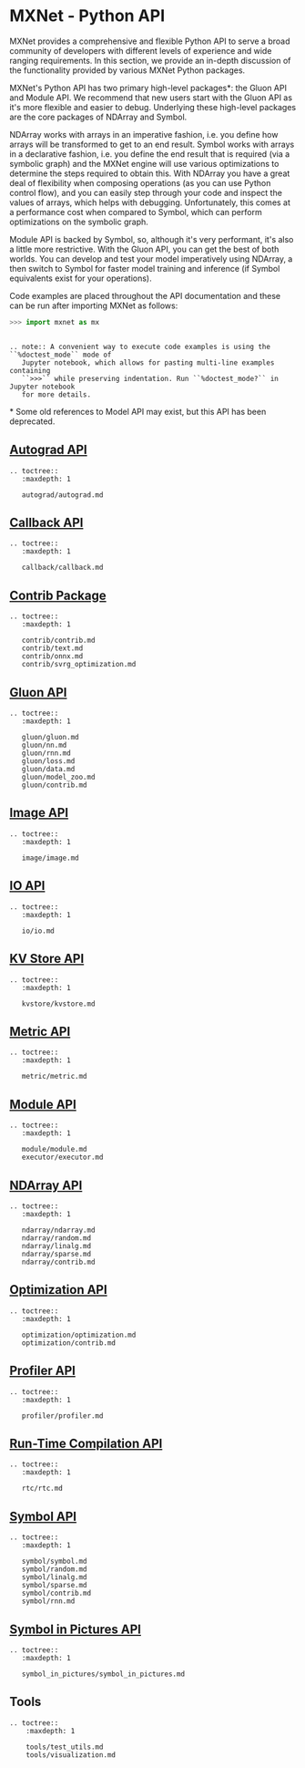 # MXNet - Python API

MXNet provides a comprehensive and flexible Python API to serve a broad community of developers with different levels of experience and wide ranging requirements. In this section, we provide an in-depth discussion of the functionality provided by various MXNet Python packages.

MXNet's Python API has two primary high-level packages*: the Gluon API and Module API. We recommend that new users start with the Gluon API as it's more flexible and easier to debug. Underlying these high-level packages are the core packages of NDArray and Symbol.

NDArray works with arrays in an imperative fashion, i.e. you define how arrays will be transformed to get to an end result. Symbol works with arrays in a declarative fashion, i.e. you define the end result that is required (via a symbolic graph) and the MXNet engine will use various optimizations to determine the steps required to obtain this. With NDArray you have a great deal of flexibility when composing operations (as you can use Python control flow), and you can easily step through your code and inspect the values of arrays, which helps with debugging. Unfortunately, this comes at a performance cost when compared to Symbol, which can perform optimizations on the symbolic graph.

Module API is backed by Symbol, so, although it's very performant, it's also a little more restrictive. With the Gluon API, you can get the best of both worlds. You can develop and test your model imperatively using NDArray, a then switch to Symbol for faster model training and inference (if Symbol equivalents exist for your operations).

Code examples are placed throughout the API documentation and these can be run after importing MXNet as follows:

```python
>>> import mxnet as mx
```

```eval_rst

.. note:: A convenient way to execute code examples is using the ``%doctest_mode`` mode of
   Jupyter notebook, which allows for pasting multi-line examples containing
   ``>>>`` while preserving indentation. Run ``%doctest_mode?`` in Jupyter notebook
   for more details.

```

\* Some old references to Model API may exist, but this API has been deprecated.

## [Autograd API](autograd/autograd.md)

```eval_rst
.. toctree::
   :maxdepth: 1

   autograd/autograd.md
```

## [Callback API](callback/callback.md)

```eval_rst
.. toctree::
   :maxdepth: 1

   callback/callback.md
```

## [Contrib Package](contrib/contrib.md)


```eval_rst
.. toctree::
   :maxdepth: 1

   contrib/contrib.md
   contrib/text.md
   contrib/onnx.md
   contrib/svrg_optimization.md
```

## [Gluon API](gluon/gluon.md)

```eval_rst
.. toctree::
   :maxdepth: 1

   gluon/gluon.md
   gluon/nn.md
   gluon/rnn.md
   gluon/loss.md
   gluon/data.md
   gluon/model_zoo.md
   gluon/contrib.md
```

## [Image API](image/image.md)

```eval_rst
.. toctree::
   :maxdepth: 1

   image/image.md
```

## [IO API](io/io.md)


```eval_rst
.. toctree::
   :maxdepth: 1

   io/io.md
```

## [KV Store API](kvstore/kvstore.md)

```eval_rst
.. toctree::
   :maxdepth: 1

   kvstore/kvstore.md
```

## [Metric API](metric/metric.md)

```eval_rst
.. toctree::
   :maxdepth: 1

   metric/metric.md
```

## [Module API](module/module.md)

```eval_rst
.. toctree::
   :maxdepth: 1

   module/module.md
   executor/executor.md
```

## [NDArray API](ndarray/ndarray.md)

```eval_rst
.. toctree::
   :maxdepth: 1

   ndarray/ndarray.md
   ndarray/random.md
   ndarray/linalg.md
   ndarray/sparse.md
   ndarray/contrib.md
```

## [Optimization API](optimization/optimization.md)

```eval_rst
.. toctree::
   :maxdepth: 1

   optimization/optimization.md
   optimization/contrib.md
```

## [Profiler API](profiler/profiler.md)

```eval_rst
.. toctree::
   :maxdepth: 1

   profiler/profiler.md
```

## [Run-Time Compilation API](rtc/rtc.md)

```eval_rst
.. toctree::
   :maxdepth: 1

   rtc/rtc.md
```

## [Symbol API](symbol/symbol.md)

```eval_rst
.. toctree::
   :maxdepth: 1

   symbol/symbol.md
   symbol/random.md
   symbol/linalg.md
   symbol/sparse.md
   symbol/contrib.md
   symbol/rnn.md
```

## [Symbol in Pictures API](symbol_in_pictures/symbol_in_pictures.md)

```eval_rst
.. toctree::
   :maxdepth: 1

   symbol_in_pictures/symbol_in_pictures.md
```

## Tools

```eval_rst
.. toctree::
    :maxdepth: 1

    tools/test_utils.md
    tools/visualization.md
```

